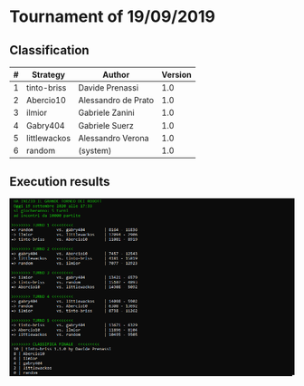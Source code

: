 # Tournament of 19/09/2019

## Classification 

|#|Strategy|Author|Version|
|-|--------|------|-------| 
|1|tinto-briss|Davide Prenassi|1.0|
|2|Abercio10|Alessandro de Prato|1.0|
|3|ilmior|Gabriele Zanini|1.0|
|4|Gabry404|Gabriele Suerz|1.0|
|5|littlewackos|Alessandro Verona|1.0|
|6|random|(system)|1.0|

## Execution results

![](https://raw.githubusercontent.com/grappachu/Briscola/master/doc/TOURNAMENT_20200919.png)

